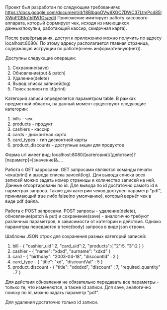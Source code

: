 Проект был разработан по следующим требованиям: https://docs.google.com/document/d/18BlbqpOVw9XGC7DWC37LtmPcd85lXWqPGBfq1bRW1Os/edit
Приложение имитирует работу кассового аппарата, который формирует чек, исходя из имеющихся данных(покупки, работающий кассир, скидочная карта).

После развёртывания, доступ к приложению можно получить по адресу localhost:8080/. По этому адресу располагается главная
страница, содержащая иструкции по работе(очень информативную(нет)).

Доступны следующие операции:
1) Сохранине(save)
2) Обновление(put & patch)
3) Удаление(delete)
4) Вывод списка записей(log)
5) Поиск записи по id(print)

Категория записи определяется параметром table.
В рамках предметной области, на данный момент существуют следующие категории:
1) bills - чек
2) products - продукт
3) cashiers - кассир
4) cards - дисконтная карта
5) card_types - тип дисконтной карты
6) product_discounts - доступные акции для продуктов

Форма url имеет вид:
localhost:8080/[категория]/[действие]?[параметр]=[значение]&....

Работа с GET зарросами.
GET запросами являются команды печати чека(print) и вывода списка заисей(log).
Для вывода списка всех записей можно задать номер страницы и количество записей на ней. Данные отсортированы по id.
Для вывода по id достаточно самого id в парметрах запроса. Также для категрии чеков доступен параметр "pdf", принимающий
true либо false(по умолчанию), который вернёт чек в виде pdf файла.

Работа с POST запросами.
POST запросы - удаление(delete), обновление(patch & put) и сохранение(save) - аналогично требуют различных параметров,
в зависимости от категории и действия. Однако параметры передаются в теле(body) запроса в виде json строки.

Шаблоны JSON строк для сохранения разных категорий записей:
1) bill - { "cashier_uid":2, "card_uid":2, "products":{ "2":5, "3":2 } }
2) cashier - { "name": "xdxd", "surname": "xdxd" }
3) card - { "birthday": "2003-04-18", "discountId" : 2 }
4) card_type - { "title": "xd", "discountVal" : 5 }
5) product_discount - { "title": "xdxdxd", "discount" : 7, "required_quantity" : 7 }

Для действия обновления не обязательно передавать все параметры - только те, что изменяются,
а также id записи. 
Для save, аналогично поиску по id, можно задать параметр "pdf".

Для удаления достаточно только id записи.